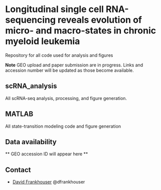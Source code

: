 # Longitudinal single cell RNA-sequencing reveals evolution of micro- and macro-states in chronic myeloid leukemia

Repository for all code used for analysis and figures

 **Note** GEO upload and paper submission are in progress. Links and accession number will be updated as those become available.

## scRNA_analysis

  All scRNA-seq analysis, processing, and figure generation.

## MATLAB

  All state-transition modeling code and figure generation

## Data availability
  ** GEO accession ID will appear here **

## Contact

- [David Frankhouser](mailto:dfrankhouse@coh.org) @dfrankhouser
